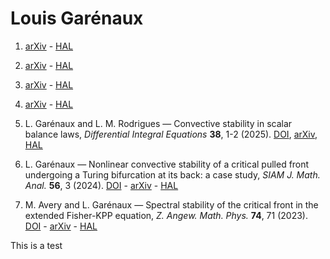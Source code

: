 # Louis Garénaux

1. [arXiv]() - [HAL]()
2. [arXiv]() - [HAL]()
3. [arXiv]() - [HAL]()
4. [arXiv]() - [HAL]()


1. L. Garénaux and L. M. Rodrigues — Convective stability in scalar balance laws, _Differential Integral Equations_ **38**, 1-2 (2025). [DOI](), [arXiv](), [HAL]()
1. L. Garénaux — Nonlinear convective stability of a critical pulled front undergoing a Turing bifurcation at its back: a case study, _SIAM J. Math. Anal._ **56**, 3 (2024). [DOI]() - [arXiv]() - [HAL]()
1. M. Avery and L. Garénaux — Spectral stability of the critical front in the extended Fisher-KPP equation, _Z. Angew. Math. Phys._ **74**, 71 (2023). [DOI]() - [arXiv]() - [HAL]()
   

This is a test
